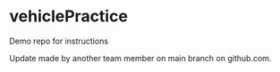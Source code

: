 # vehiclePractice
Demo repo for instructions

Update made by another team member on main branch on github.com.
